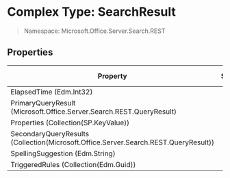 # Complex Type: SearchResult

> Namespace: Microsoft.Office.Server.Search.REST

## Properties

Property | SPO | SP 2019 | SP 2016 | SP 2013
----------|:---:|:-------:|:-------:|:-------:
ElapsedTime (Edm.Int32) | ✅ | ✅ | ✅ | ✅
PrimaryQueryResult (Microsoft.Office.Server.Search.REST.QueryResult) | ✅ | ✅ | ✅ | ✅
Properties (Collection(SP.KeyValue)) | ✅ | ✅ | ✅ | ✅
SecondaryQueryResults (Collection(Microsoft.Office.Server.Search.REST.QueryResult)) | ✅ | ✅ | ✅ | ✅
SpellingSuggestion (Edm.String) | ✅ | ✅ | ✅ | ✅
TriggeredRules (Collection(Edm.Guid)) | ✅ | ✅ | ✅ | ✅